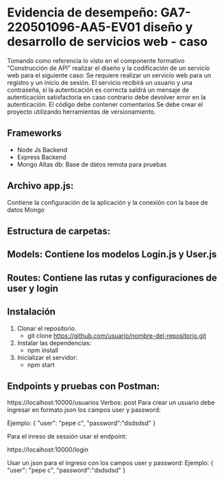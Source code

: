 # Evidencia de desempeño: GA7-220501096-AA5-EV01 diseño y desarrollo de servicios web - caso 

Tomando como referencia lo visto en el componente formativo “Construcción de API” realizar el diseño y la 
codificación de un servicio web para el siguiente caso: 
Se requiere realizar un servicio web para un registro y un inicio de sesión. El servicio recibirá un usuario y 
una contraseña, si la autenticación es correcta saldrá un mensaje de autenticación satisfactoria en caso 
contrario debe devolver error en la autenticación. 
El código debe contener comentarios 
Se debe crear el proyecto utilizando herramientas de versionamiento.

## Frameworks
  - Node Js          Backend
  - Express          Backend
  - Mongo Altas db:  Base de datos remota para pruebas


## Archivo app.js: 
Contiene la configuración de la aplicación y la conexión con la base de datos Mongo


## Estructura de carpetas:

## Models:   Contiene los modelos Login.js y User.js
## Routes:   Contiene las rutas y configuraciones de user y login


## Instalación

1. Clonar el repositorio.
    * git clone https://github.com/usuario/nombre-del-repositorio.git
2. Instalar las dependencias:
    * npm install
3. Inicializar el servidor:
   * npm start

## Endpoints y pruebas con Postman:
https://localhost:10000/usuarios
Verbos:  post
Para crear un usuario debe ingresar en formato json los campos user y password:

Ejemplo: 
{
    "user": "pepe c",
    "password":"dsdsdsd"
}

Para el inreso de sessión usar el endpoint: 

https://localhost:10000/login

Usar un json para el ingreso con los campos user y password:
Ejemplo: 
{
    "user": "pepe c",
    "password":"dsdsdsd"
}


